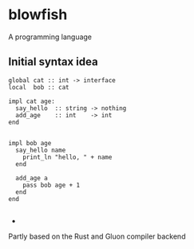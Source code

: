 # blowfish
A programming language

Initial syntax idea
---

```fish
global cat :: int -> interface
local  bob :: cat

impl cat age:
  say_hello  :: string -> nothing
  add_age    :: int    -> int
end


impl bob age
  say_hello name
    print_ln "hello, " + name
  end

  add_age a
    pass bob age + 1
  end
end


```

-

Partly based on the Rust and Gluon compiler backend
